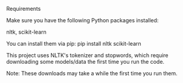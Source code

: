 Requirements

Make sure you have the following Python packages installed:

nltk, scikit-learn

You can install them via pip: pip install nltk scikit-learn

This project uses NLTK's tokenizer and stopwords, which require downloading some models/data the first time you run the code.

Note: These downloads may take a while the first time you run them.
